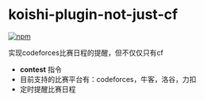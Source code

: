 # koishi-plugin-not-just-cf

[![npm](https://img.shields.io/npm/v/koishi-plugin-not-just-cf?style=flat-square)](https://www.npmjs.com/package/koishi-plugin-not-just-cf)

实现codeforces比赛日程的提醒，但不仅仅只有cf

- **contest** 指令
- 目前支持的比赛平台有：codeforces，牛客，洛谷，力扣
- 定时提醒比赛日程
